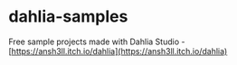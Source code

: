 # dahlia-samples
Free sample projects made with Dahlia Studio - [https://ansh3ll.itch.io/dahlia](https://ansh3ll.itch.io/dahlia)
